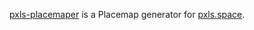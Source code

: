 [pxls-placemaper](https://github.com/Chssam/pixel_maper/tree/main/pxls-placemaper#pxls-placemaper)
is a Placemap generator for [pxls.space](https://pxls.space/).
